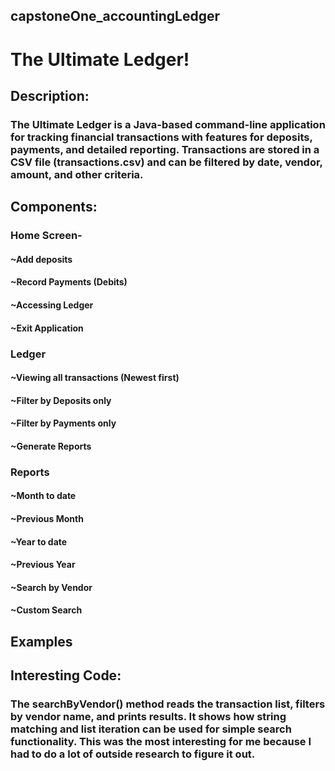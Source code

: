 ## capstoneOne_accountingLedger
# The Ultimate Ledger!
## Description:
### The Ultimate Ledger is a Java-based command-line application for tracking financial transactions with features for deposits, payments, and detailed reporting. Transactions are stored in a CSV file (transactions.csv) and can be filtered by date, vendor, amount, and other criteria.
## Components:
### Home Screen-
#### ~Add deposits 
#### ~Record Payments (Debits)
#### ~Accessing Ledger 
#### ~Exit Application
### Ledger 
#### ~Viewing all transactions (Newest first)
#### ~Filter by Deposits only 
#### ~Filter by Payments only 
#### ~Generate Reports 
### Reports
#### ~Month to date 
#### ~Previous Month 
#### ~Year to date
#### ~Previous Year 
#### ~Search by Vendor 
#### ~Custom Search
## Examples

## Interesting Code:
### The searchByVendor() method reads the transaction list, filters by vendor name, and prints results. It shows how string matching and list iteration can be used for simple search functionality. This was the most interesting for me because I had to do a lot of outside research to figure it out. 